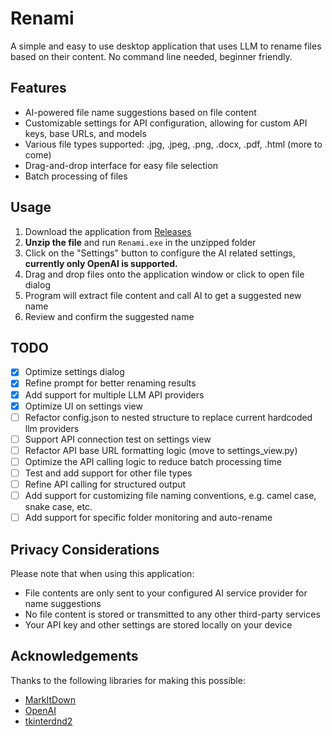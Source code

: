 # Renami

A simple and easy to use desktop application that uses LLM to rename files based on their content. No command line needed, beginner friendly.

## Features

- AI-powered file name suggestions based on file content
- Customizable settings for API configuration, allowing for custom API keys, base URLs, and models
- Various file types supported: .jpg, .jpeg, .png, .docx, .pdf, .html (more to come)
- Drag-and-drop interface for easy file selection
- Batch processing of files

## Usage

1. Download the application from [Releases](https://github.com/Circloud/renami/releases/download/v1.1.0/renami-windows-portable-v1.1.0.zip)
2. **Unzip the file** and run `Renami.exe` in the unzipped folder
3. Click on the "Settings" button to configure the AI related settings, **currently only OpenAI is supported.**
4. Drag and drop files onto the application window or click to open file dialog
5. Program will extract file content and call AI to get a suggested new name
6. Review and confirm the suggested name

## TODO

- [x] Optimize settings dialog
- [x] Refine prompt for better renaming results
- [x] Add support for multiple LLM API providers
- [x] Optimize UI on settings view
- [ ] Refactor config.json to nested structure to replace current hardcoded llm providers
- [ ] Support API connection test on settings view
- [ ] Refactor API base URL formatting logic (move to settings_view.py)
- [ ] Optimize the API calling logic to reduce batch processing time
- [ ] Test and add support for other file types
- [ ] Refine API calling for structured output
- [ ] Add support for customizing file naming conventions, e.g. camel case, snake case, etc.
- [ ] Add support for specific folder monitoring and auto-rename

## Privacy Considerations

Please note that when using this application:

- File contents are only sent to your configured AI service provider for name suggestions
- No file content is stored or transmitted to any other third-party services
- Your API key and other settings are stored locally on your device

## Acknowledgements

Thanks to the following libraries for making this possible:

- [MarkItDown](https://github.com/jxnl/markitdown)
- [OpenAI](https://openai.com)
- [tkinterdnd2](https://github.com/paul-musgrave/tkinterdnd2)